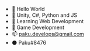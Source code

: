 - 👋 Hello World
- 👀 Unity, C#, Python and JS
- 🌱 Learning Web Development
- 💞️ Game Development
- 📫 paku.develops@gmail.com
- ⚫ Paku#8476

<!---
PakuBK/PakuBK is a ✨ special ✨ repository because its `README.md` (this file) appears on your GitHub profile.
You can click the Preview link to take a look at your changes.
--->
